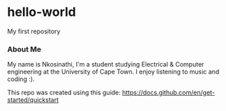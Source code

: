 # hello-world
My first repository
### About Me
My name is Nkosinathi, I'm a student studying Electrical & Computer engineering at the University of Cape Town. I enjoy listening to music and coding :).

This repo was created using this guide: https://docs.github.com/en/get-started/quickstart 
